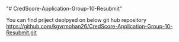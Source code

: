 "# CredScore-Application-Group-10-Resubmit" 

You can find priject deolpyed on below git hub repository
https://github.com/kgvrmohan26/CredScore-Application-Group-10-Resubmit.git